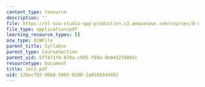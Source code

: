 ```yaml
---
content_type: resource
description: ''
file: https://ol-ocw-studio-app-production.s3.amazonaws.com/courses/8-871-selected-topics-in-theoretical-particle-physics-branes-and-gauge-theory-dynamics-fall-2004/12becf82d6b8506502001a816934d402_lec3.pdf
file_type: application/pdf
learning_resource_types: []
ocw_type: OCWFile
parent_title: Syllabus
parent_type: CourseSection
parent_uid: 5f7471f0-878a-c9d5-f99a-9e041278065c
resourcetype: Document
title: lec3.pdf
uid: 12becf82-d6b8-5065-0200-1a816934d402
---
```

